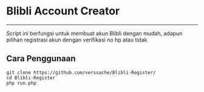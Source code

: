 # Blibli Account Creator
----
Script ini berfungsi untuk membuat akun Blibli dengan mudah, adapun pilihan registrasi akun dengan verifikasi no hp atau tidak

## Cara Penggunaan
```
git clone https://github.com/verssache/Blibli-Register/
cd Blibli-Register
php run.php
```
